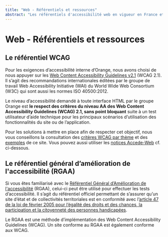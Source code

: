 ```yaml
---
title: "Web - Référentiels et ressources"
abstract: "Les référentiels d'accessibilité web en vigueur en France et dans le monde"
---
```


# Web - Référentiels et ressources

## Le référentiel <abbr>WCAG</abbr>

Pour les exigences d’accessibilité interne d’Orange, nous avons choisi de nous appuyer sur les [<span lang="en">Web Content Accessibility Guidelines</span> v2.1](https://www.w3.org/TR/WCAG21/) (<abbr>WCAG</abbr> 2.1). Il s’agit des recommandations internationales éditées par le groupe de travail <span lang="en">Web Accessibility Initiative</span> (<abbr>WAI</abbr>) du <span lang="en">World Wide Web Consortium</span> (<abbr>W3C</abbr>) qui sont aussi les normes ISO 40500:2012.

Le niveau d’accessibilité demandé à toute interface <abbr>HTML</abbr> par le groupe Orange est **le respect des critères du niveau AA des <span lang="en">Web Content Accessibility Guidelines</span> (<abbr>WCAG</abbr>) 2.1, sans point bloquant** suite à un test utilisateur d’aide technique pour les principaux scénarios d’utilisation des fonctionnalités du site ou de l’application.

Pour les solutions à mettre en place afin de respecter cet objectif, nous vous conseillons la consultation des [critères WCAG par thème](../tester/) et des [exemples](../exemples-de-composants/) de ce site. Vous pouvez aussi utiliser les [notices Accede-Web](http://www.accede-web.com/notices/) cf. ci-dessous. 


## Le référentiel général d’amélioration de l'accessibilité (<abbr>RGAA</abbr>)

Si vous êtes familiarisé avec le [Référentiel Général d’Amélioration de l'accessibilité](https://www.numerique.gouv.fr/publications/rgaa-accessibilite/) (<abbr>RGAA</abbr>), celui-ci peut être utilisé pour effectuer les tests d’accessibilité. 
Il s’agit du référentiel officiel permettant de s’assurer qu’un site d’état et de collectivités territoriales est en conformité avec l’[article 47 de la loi de février 2005 pour l’égalité des droits et des chances, la participation et la citoyenneté des personnes handicapées](http://www.legifrance.gouv.fr/affichTexteArticle.do?idArticle=JORFARTI000001290363&cidTexte=JORFTEXT000000809647).

Le <abbr>RGAA</abbr> est une méthode d’implémentation des <span lang="en">Web Content Accessibility Guidelines</span> (<abbr>WCAG</abbr>). Un site conforme au <abbr>RGAA</abbr> est également conforme aux <abbr>WCAG</abbr>.  
